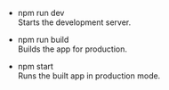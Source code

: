 - npm run dev  
Starts the development server.

- npm run build  
Builds the app for production.

- npm start  
Runs the built app in production mode.
